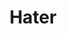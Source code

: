 ---
ee_id: '4235'
site: '1'
type: '2'
long_id: 2014-041 Hater
url: 2014-041-hater
title: Hater
year: '2014'
medium: Foam pool noodle, wristband
commission:
add_credit:
dims: 140 cm x variable width x variable depth
pitch:
ps:
live_url:
related:
youtube:
imgs: hater-2014-041-full-Heart-01-database-SM.jpg,hater-2014-041-detail-Heart-01-database-SM.jpg
subheading:
year2: '2014'
download:
add_credits:
related_code:
layout: things-i-made
---